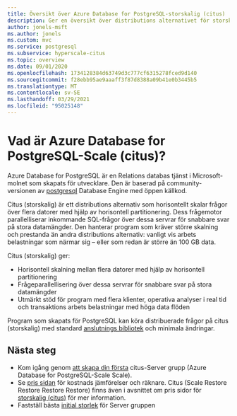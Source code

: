 ```yaml
---
title: Översikt över Azure Database for PostgreSQL-storskalig (citus)
description: Ger en översikt över distributions alternativet för storskaliga (citus)
author: jonels-msft
ms.author: jonels
ms.custom: mvc
ms.service: postgresql
ms.subservice: hyperscale-citus
ms.topic: overview
ms.date: 09/01/2020
ms.openlocfilehash: 1734128384d63749d3c777cf6315278fced9d140
ms.sourcegitcommit: f28ebb95ae9aaaff3f87d8388a09b41e0b3445b5
ms.translationtype: MT
ms.contentlocale: sv-SE
ms.lasthandoff: 03/29/2021
ms.locfileid: "95025148"
---
```

# <a name="what-is-azure-database-for-postgresql---hyperscale-citus"></a>Vad är Azure Database for PostgreSQL-Scale (citus)?

Azure Database for PostgreSQL är en Relations databas tjänst i Microsoft-molnet som skapats för utvecklare. Den är baserad på community-versionen av [postgresql](https://www.postgresql.org/) Database Engine med öppen källkod.

Citus (storskalig) är ett distributions alternativ som horisontellt skalar frågor över flera datorer med hjälp av horisontell partitionering. Dess frågemotor parallelliserar inkommande SQL-frågor över dessa servrar för snabbare svar på stora datamängder. Den hanterar program som kräver större skalning och prestanda än andra distributions alternativ: vanligt vis arbets belastningar som närmar sig – eller som redan är större än 100 GB data.

Citus (storskalig) ger:

- Horisontell skalning mellan flera datorer med hjälp av horisontell partitionering
- Frågeparallellisering över dessa servrar för snabbare svar på stora datamängder
- Utmärkt stöd för program med flera klienter, operativa analyser i real tid och transaktions arbets belastningar med höga data flöden

Program som skapats för PostgreSQL kan köra distribuerade frågor på citus (storskalig) med standard [anslutnings bibliotek](./concepts-connection-libraries.md) och minimala ändringar.

## <a name="next-steps"></a>Nästa steg

- Kom igång genom [att skapa din första](./quickstart-create-hyperscale-portal.md) citus-Server grupp (Azure Database for PostgreSQL-Scale Scale).
- Se [pris sidan](https://azure.microsoft.com/pricing/details/postgresql/) för kostnads jämförelser och räknare. Citus (Scale Restore Restore Restore Restore) finns även i avsnittet om pris sidor för [storskalig (citus)](concepts-hyperscale-reserved-pricing.md) för mer information.
- Fastställ bästa [initial storlek](howto-hyperscale-scale-initial.md) för Server gruppen
